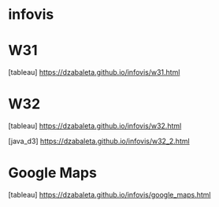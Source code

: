 # infovis

# W31
[tableau] https://dzabaleta.github.io/infovis/w31.html

# W32
[tableau] https://dzabaleta.github.io/infovis/w32.html

[java_d3] https://dzabaleta.github.io/infovis/w32_2.html

# Google Maps
[tableau] https://dzabaleta.github.io/infovis/google_maps.html
